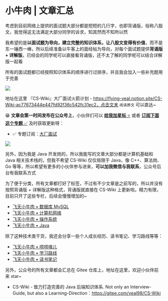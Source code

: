 # 小牛肉 | 文章汇总

考虑到目前网络上提供的面试题大部分都是短短的几行字，也即背诵版，俗称八股文，我觉得这无法满足大部分同学的诉求，知其然而不知所以然

我希望的是**以面试题为导向，建立完整的知识体系，让八股文变得有价值**，而不是东一锤西一棒，所以后续准备以牛客上的面经帖为导向，对每个面试题提供**背诵版 + 详解版**，已经会的同学呢可以直接看背诵版，还不太了解的同学呢可以结合详解版一起看

所有的面试题都已经按照知识体系的顺序进行过排序，并且我会加入一些补充题用于完善

![](https://gitee.com/veal98/images/raw/master/img/20211219114757.png)

地址在这里 『CS-Wiki』大厂面试火箭计划 - https://flying-veal.notion.site/CS-Wiki-ac77673444e447fd92f36c542fc31ec2，点击文末 `阅读原文` 可以直达~

😁 **文章会第一时间发布在公众号上**，小伙伴们可以 <u>**给我加星标** ⭐</u> 或者 <u>**订阅下面这个专题** ✅</u> 及时获取更新呀：

- ✅ 专题订阅：[大厂面试](https://mp.weixin.qq.com/mp/appmsgalbum?__biz=MzI0NDc3ODE5OQ==&action=getalbum&album_id=2153190488940642309#wechat_redirect)

![](https://gitee.com/veal98/images/raw/master/img/20211219120243.png)

另外，因为我是 Java 开发岗的，所以我能写的文章大部分都是计算机基础和 Java 相关技术栈的，但我不希望 CS-Wiki 仅仅局限于 Java，像 C++、算法岗、Go 等等，所以希望有更多的小伙伴参与进来，**可以加我微信与我联系**，公众号后台有我联系方式

为了便于分类，所有文章都打好了标签，不过有不少文章是之前写的，所以并没有按照背诵版 + 详解版这种格式，背诵版就直接在 CS-Wiki 上更新啦。精力有限，目前只开了这些专栏，后续会慢慢增加的~

- [飞天小牛肉 • 数据库 MySQL](https://mp.weixin.qq.com/mp/appmsgalbum?__biz=MzI0NDc3ODE5OQ==&action=getalbum&album_id=1902511485696720897#wechat_redirect)
- [飞天小牛肉 • 计算机网络](https://mp.weixin.qq.com/mp/appmsgalbum?__biz=MzI0NDc3ODE5OQ==&action=getalbum&album_id=1677418448106143748#wechat_redirect)
- [飞天小牛肉 • 操作系统](https://mp.weixin.qq.com/mp/appmsgalbum?__biz=MzI0NDc3ODE5OQ==&action=getalbum&album_id=1744110160169517058#wechat_redirect)
- [飞天小牛肉 • Java](https://mp.weixin.qq.com/mp/appmsgalbum?__biz=MzI0NDc3ODE5OQ==&action=getalbum&album_id=1683346627601743872#wechat_redirect)

除了这种技术类干货，我还会分享一些个人成长经历、读书笔记、学习路线等等：

- [飞天小牛肉 • 唠唠嗑儿](https://mp.weixin.qq.com/mp/appmsgalbum?__biz=MzI0NDc3ODE5OQ==&action=getalbum&album_id=2047205191791312904#wechat_redirect)
- [飞天小牛肉 • 学习路线](https://mp.weixin.qq.com/mp/appmsgalbum?__biz=MzI0NDc3ODE5OQ==&action=getalbum&album_id=2170674001407279105#wechat_redirect)
- [飞天小牛肉 • 读书笔记](https://mp.weixin.qq.com/mp/appmsgalbum?__biz=MzI0NDc3ODE5OQ==&action=getalbum&album_id=1838645851611578376#wechat_redirect)

另外，公众号的所有文章都会汇总在 Gitee 仓库上，地址在这里，欢迎小伙伴前来 star~

- CS-Wiki - 致力打造完善的 Java 后端知识体系. Not only an Interview-Guide, but also a Learning-Direction：https://gitee.com/veal98/CS-Wiki

